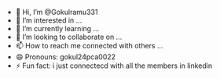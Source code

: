 - 👋 Hi, I’m @Gokulramu331 
- 👀 I’m interested in ...
- 🌱 I’m currently learning ...
- 💞️ I’m looking to collaborate on ...
- 📫 How to reach me connected with others ...
- 😄 Pronouns: gokul24pca0022
- ⚡ Fun fact: i just connectecd with all the members in linkedin

<!---
Gokulramu331/Gokulramu331 is a ✨ special ✨ repository because its `README.md` (this file) appears on your GitHub profile.
You can click the Preview link to take a look at your changes.
--->
